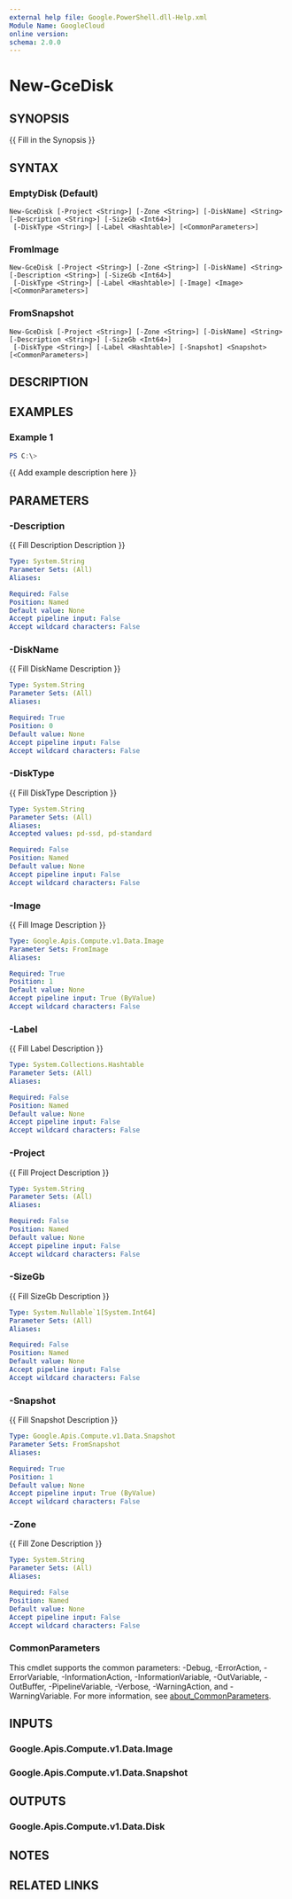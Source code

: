 ```yaml
---
external help file: Google.PowerShell.dll-Help.xml
Module Name: GoogleCloud
online version:
schema: 2.0.0
---
```


# New-GceDisk

## SYNOPSIS
{{ Fill in the Synopsis }}

## SYNTAX

### EmptyDisk (Default)
```
New-GceDisk [-Project <String>] [-Zone <String>] [-DiskName] <String> [-Description <String>] [-SizeGb <Int64>]
 [-DiskType <String>] [-Label <Hashtable>] [<CommonParameters>]
```

### FromImage
```
New-GceDisk [-Project <String>] [-Zone <String>] [-DiskName] <String> [-Description <String>] [-SizeGb <Int64>]
 [-DiskType <String>] [-Label <Hashtable>] [-Image] <Image> [<CommonParameters>]
```

### FromSnapshot
```
New-GceDisk [-Project <String>] [-Zone <String>] [-DiskName] <String> [-Description <String>] [-SizeGb <Int64>]
 [-DiskType <String>] [-Label <Hashtable>] [-Snapshot] <Snapshot> [<CommonParameters>]
```

## DESCRIPTION


## EXAMPLES

### Example 1
```powershell
PS C:\> 
```

{{ Add example description here }}

## PARAMETERS

### -Description
{{ Fill Description Description }}

```yaml
Type: System.String
Parameter Sets: (All)
Aliases:

Required: False
Position: Named
Default value: None
Accept pipeline input: False
Accept wildcard characters: False
```

### -DiskName
{{ Fill DiskName Description }}

```yaml
Type: System.String
Parameter Sets: (All)
Aliases:

Required: True
Position: 0
Default value: None
Accept pipeline input: False
Accept wildcard characters: False
```

### -DiskType
{{ Fill DiskType Description }}

```yaml
Type: System.String
Parameter Sets: (All)
Aliases:
Accepted values: pd-ssd, pd-standard

Required: False
Position: Named
Default value: None
Accept pipeline input: False
Accept wildcard characters: False
```

### -Image
{{ Fill Image Description }}

```yaml
Type: Google.Apis.Compute.v1.Data.Image
Parameter Sets: FromImage
Aliases:

Required: True
Position: 1
Default value: None
Accept pipeline input: True (ByValue)
Accept wildcard characters: False
```

### -Label
{{ Fill Label Description }}

```yaml
Type: System.Collections.Hashtable
Parameter Sets: (All)
Aliases:

Required: False
Position: Named
Default value: None
Accept pipeline input: False
Accept wildcard characters: False
```

### -Project
{{ Fill Project Description }}

```yaml
Type: System.String
Parameter Sets: (All)
Aliases:

Required: False
Position: Named
Default value: None
Accept pipeline input: False
Accept wildcard characters: False
```

### -SizeGb
{{ Fill SizeGb Description }}

```yaml
Type: System.Nullable`1[System.Int64]
Parameter Sets: (All)
Aliases:

Required: False
Position: Named
Default value: None
Accept pipeline input: False
Accept wildcard characters: False
```

### -Snapshot
{{ Fill Snapshot Description }}

```yaml
Type: Google.Apis.Compute.v1.Data.Snapshot
Parameter Sets: FromSnapshot
Aliases:

Required: True
Position: 1
Default value: None
Accept pipeline input: True (ByValue)
Accept wildcard characters: False
```

### -Zone
{{ Fill Zone Description }}

```yaml
Type: System.String
Parameter Sets: (All)
Aliases:

Required: False
Position: Named
Default value: None
Accept pipeline input: False
Accept wildcard characters: False
```

### CommonParameters
This cmdlet supports the common parameters: -Debug, -ErrorAction, -ErrorVariable, -InformationAction, -InformationVariable, -OutVariable, -OutBuffer, -PipelineVariable, -Verbose, -WarningAction, and -WarningVariable. For more information, see [about_CommonParameters](http://go.microsoft.com/fwlink/?LinkID=113216).

## INPUTS

### Google.Apis.Compute.v1.Data.Image

### Google.Apis.Compute.v1.Data.Snapshot

## OUTPUTS

### Google.Apis.Compute.v1.Data.Disk

## NOTES

## RELATED LINKS
